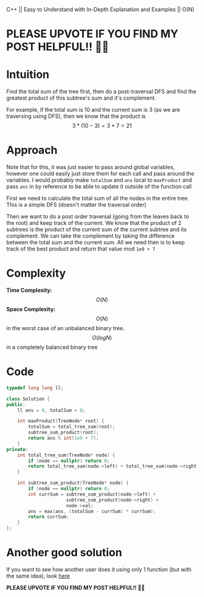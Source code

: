 C++ || Easy to Understand with In-Depth Explanation and Examples || O(N)

# PLEASE UPVOTE IF YOU FIND MY POST HELPFUL!! 🥺😁

# Intuition

Find the total sum of the tree first, then do a post-traversal DFS and find the greatest product of this subtree's sum and it's complement. 

For example, if the total sum is 10 and the current sum is 3 (as we are traversing using DFS), then we know that the product is $$3 * (10 - 3) = 3 * 7 = 21$$

# Approach

Note that for this, it was just easier to pass around global variables, however one could easily just store them for each call and pass around the variables. I would probably make `totalSum` and `ans` local to `maxProduct` and pass `ans` in by reference to be able to update it outside of the function call

First we need to calculate the total sum of all the nodes in the entire tree. This is a simple DFS (doesn't matter the traversal order)

Then we want to do a post order traversal (going from the leaves back to the root) and keep track of the current. We know that the product of 2 subtrees is the product of the current sum of the current subtree and its complement. We can take the complement by taking the difference between the total sum and the current sum. All we need then is to keep track of the best product and return that value mod `1e9 + 7`

# Complexity

**Time Complexity:** $$O(N)$$
**Space Complexity:** $$O(N)$$ in the worst case of an unbalanced binary tree. $$O(logN)$$ in a completely balanced binary tree

# Code

```c++
typedef long long ll;

class Solution {
public:
    ll ans = 0, totalSum = 0;

    int maxProduct(TreeNode* root) {
        totalSum = total_tree_sum(root);
        subtree_sum_product(root);
        return ans % int(1e9 + 7);
    }
private:
    int total_tree_sum(TreeNode* node) {
        if (node == nullptr) return 0;
        return total_tree_sum(node->left) + total_tree_sum(node->right) + node->val;
    }

    int subtree_sum_product(TreeNode* node) {
        if (node == nullptr) return 0;
        int currSum = subtree_sum_product(node->left) +
                      subtree_sum_product(node->right) +
                      node->val;
        ans = max(ans, (totalSum - currSum) * currSum);
        return currSum;
    }
};
```

# Another good solution

If you want to see how another user does it using only 1 function (but with the same idea), look [here](https://leetcode.com/problems/maximum-product-of-splitted-binary-tree/solutions/1412813/c-java-python-post-order-dfs-clean-concise/?orderBy=most_votes)

**PLEASE UPVOTE IF YOU FIND MY POST HELPFUL!! 🥺😁**